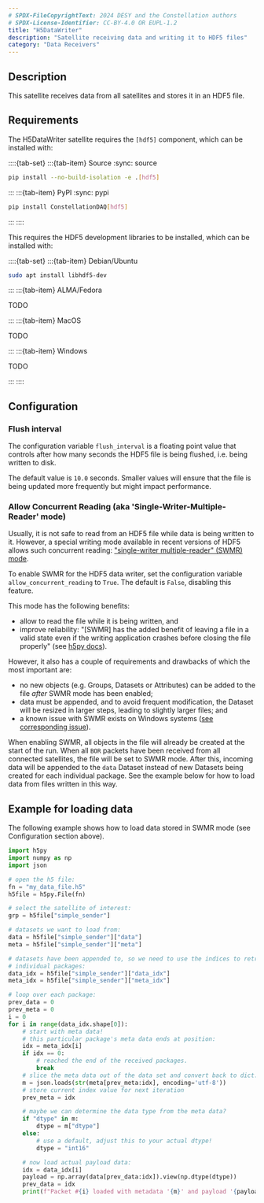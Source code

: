 ```yaml
---
# SPDX-FileCopyrightText: 2024 DESY and the Constellation authors
# SPDX-License-Identifier: CC-BY-4.0 OR EUPL-1.2
title: "H5DataWriter"
description: "Satellite receiving data and writing it to HDF5 files"
category: "Data Receivers"
---
```


## Description

This satellite receives data from all satellites and stores it in an HDF5 file.

## Requirements

The H5DataWriter satellite requires the `[hdf5]` component, which can be installed with:

::::{tab-set}
:::{tab-item} Source
:sync: source

```sh
pip install --no-build-isolation -e .[hdf5]
```

:::
:::{tab-item} PyPI
:sync: pypi

```sh
pip install ConstellationDAQ[hdf5]
```

:::
::::

This requires the HDF5 development libraries to be installed, which can be installed with:

::::{tab-set}
:::{tab-item} Debian/Ubuntu

```sh
sudo apt install libhdf5-dev
```

:::
:::{tab-item} ALMA/Fedora

TODO

:::
:::{tab-item} MacOS

TODO

:::
:::{tab-item} Windows

TODO

:::
::::

## Configuration

### Flush interval

The configuration variable `flush_interval` is a floating point value that controls after how many seconds the HDF5 file is being flushed, i.e. being written to disk.

The default value is `10.0` seconds. Smaller values will ensure that the file is being updated more frequently but might impact performance.

### Allow Concurrent Reading (aka 'Single-Writer-Multiple-Reader' mode)

Usually, it is not safe to read from an HDF5 file while data is being written to it. However, a special writing mode available in recent versions of HDF5 allows such concurrent reading:  ["single-writer multiple-reader" (SWMR) mode](https://support.hdfgroup.org/documentation/hdf5/latest/_s_w_m_r_t_n.html).

To enable SWMR for the HDF5 data writer, set the configuration variable `allow_concurrent_reading` to `True`. The default is `False`, disabling this feature.

This mode has the following benefits:

- allow to read the file while it is being written, and
- improve reliability: "[SWMR] has the added benefit of leaving a file in a valid state even if the writing application crashes before closing the file properly" (see [h5py docs](https://docs.h5py.org/en/stable/swmr.html)).

However, it also has a couple of requirements and drawbacks of which the most important are:

- no new objects (e.g. Groups, Datasets or Attributes) can be added to the file *after* SWMR mode has been enabled;
- data must be appended, and to avoid frequent modification, the Dataset will be resized in larger steps, leading to slightly larger files; and  
- a known issue with SWMR exists on Windows systems ([see corresponding issue](https://github.com/h5py/h5py/issues/2259)).

When enabling SWMR, all objects in the file will already be created at the start
of the run. When all `BOR` packets have been received from all connected
satellites, the file will be set to SWMR mode. After this, incoming data will be
appended to the `data` Dataset instead of new Datasets being created for each
individual package. See the example below for how to load data from files
written in this way.

## Example for loading data

The following example shows how to load data stored in SWMR mode (see Configuration section above).

``` python
import h5py
import numpy as np
import json

# open the h5 file:
fn = "my_data_file.h5"
h5file = h5py.File(fn)

# select the satellite of interest:
grp = h5file["simple_sender"]

# datasets we want to load from:
data = h5file["simple_sender"]["data"]
meta = h5file["simple_sender"]["meta"]

# datasets have been appended to, so we need to use the indices to retrieve
# individual packages:
data_idx = h5file["simple_sender"]["data_idx"]
meta_idx = h5file["simple_sender"]["meta_idx"]

# loop over each package:
prev_data = 0
prev_meta = 0
i = 0
for i in range(data_idx.shape[0]):
    # start with meta data!
    # this particular package's meta data ends at position:
    idx = meta_idx[i]
    if idx == 0:
        # reached the end of the received packages.
        break
    # slice the meta data out of the data set and convert back to dict:
    m = json.loads(str(meta[prev_meta:idx], encoding='utf-8'))
    # store current index value for next iteration
    prev_meta = idx

    # maybe we can determine the data type from the meta data?
    if "dtype" in m:
        dtype = m["dtype"]
    else:
        # use a default, adjust this to your actual dtype!
        dtype = "int16"

    # now load actual payload data:
    idx = data_idx[i]
    payload = np.array(data[prev_data:idx]).view(np.dtype(dtype))
    prev_data = idx
    print(f"Packet #{i} loaded with metadata '{m}' and payload '{payload}'")

```
